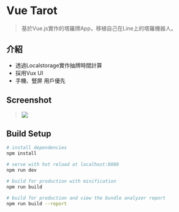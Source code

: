 # Vue Tarot

> 基於Vue.js實作的塔羅牌App，移植自己在Line上的塔羅機器人。 

## 介紹
- 透過Localstorage實作抽牌時間計算
- 採用Vux UI 
- 手機、豎屏 用戶優先

## Screenshot
> ![](https://raw.githubusercontent.com/realdennis/vue-tarot/master/static/screenshot.jpg)

## Build Setup

``` bash
# install dependencies
npm install

# serve with hot reload at localhost:8080
npm run dev

# build for production with minification
npm run build

# build for production and view the bundle analyzer report
npm run build --report
```
